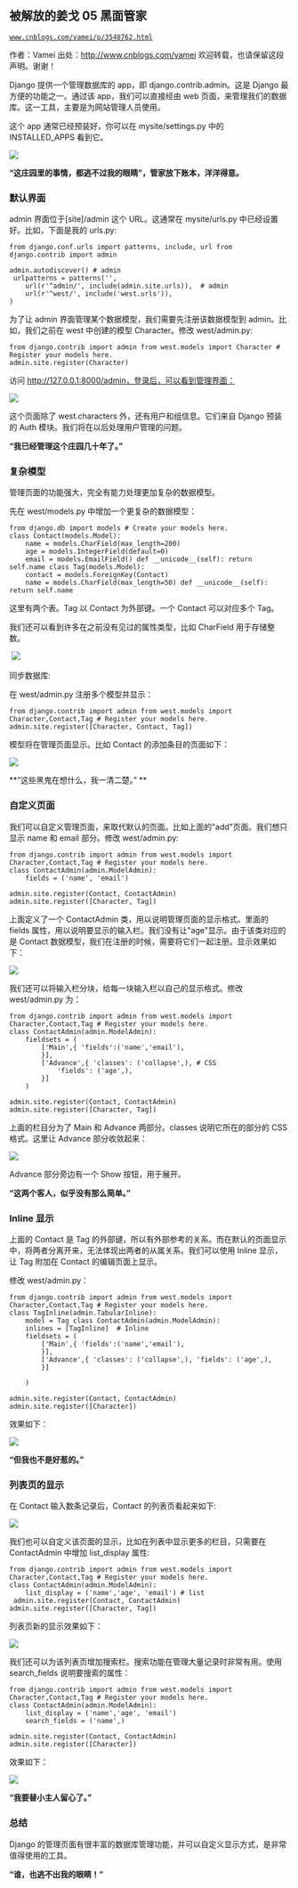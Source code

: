 ## 被解放的姜戈 05 黑面管家

[`www.cnblogs.com/vamei/p/3548762.html`](http://www.cnblogs.com/vamei/p/3548762.html)

作者：Vamei 出处：http://www.cnblogs.com/vamei 欢迎转载，也请保留这段声明。谢谢！ 

Django 提供一个管理数据库的 app，即 django.contrib.admin。这是 Django 最方便的功能之一。通过该 app，我们可以直接经由 web 页面，来管理我们的数据库。这一工具，主要是为网站管理人员使用。

这个 app 通常已经预装好，你可以在 mysite/settings.py 中的 INSTALLED_APPS 看到它。

![](img/rdb_epub_3033318089340953263.jpg)

**“这庄园里的事情，都逃不过我的眼睛”，管家放下账本，洋洋得意。**

### 默认界面

admin 界面位于[site]/admin 这个 URL。这通常在 mysite/urls.py 中已经设置好。比如，下面是我的 urls.py:

```
from django.conf.urls import patterns, include, url from django.contrib import admin

admin.autodiscover() # admin
 urlpatterns = patterns('',
    url(r'^admin/', include(admin.site.urls)),  # admin
    url(r'^west/', include('west.urls')),
)

```

为了让 admin 界面管理某个数据模型，我们需要先注册该数据模型到 admin。比如，我们之前在 west 中创建的模型 Character。修改 west/admin.py:

```
from django.contrib import admin from west.models import Character # Register your models here.
admin.site.register(Character)

```

访问 http://127.0.0.1:8000/admin，登录后，可以看到管理界面：

![](img/rdb_epub_6961060453798770064.jpg)

这个页面除了 west.characters 外，还有用户和组信息。它们来自 Django 预装的 Auth 模块。我们将在以后处理用户管理的问题。

**“我已经管理这个庄园几十年了。”**

### 复杂模型

管理页面的功能强大，完全有能力处理更加复杂的数据模型。

先在 west/models.py 中增加一个更复杂的数据模型：

```
from django.db import models # Create your models here.
class Contact(models.Model):
    name = models.CharField(max_length=200)
    age = models.IntegerField(default=0)
    email = models.EmailField() def __unicode__(self): return self.name class Tag(models.Model):
    contact = models.ForeignKey(Contact)
    name = models.CharField(max_length=50) def __unicode__(self): return self.name

```

这里有两个表。Tag 以 Contact 为外部键。一个 Contact 可以对应多个 Tag。

我们还可以看到许多在之前没有见过的属性类型，比如 CharField 用于存储整数。

 ![](img/rdb_epub_3573072633595493565.jpg)

同步数据库:

在 west/admin.py 注册多个模型并显示：

```
from django.contrib import admin from west.models import Character,Contact,Tag # Register your models here.
admin.site.register([Character, Contact, Tag])

```

模型将在管理页面显示。比如 Contact 的添加条目的页面如下：

![](img/rdb_epub_6642009565544314491.jpg)

**“这些黑鬼在想什么，我一清二楚。” **

### 自定义页面

我们可以自定义管理页面，来取代默认的页面。比如上面的"add"页面。我们想只显示 name 和 email 部分。修改 west/admin.py:

```
from django.contrib import admin from west.models import Character,Contact,Tag # Register your models here.
class ContactAdmin(admin.ModelAdmin):
    fields = ('name', 'email')

admin.site.register(Contact, ContactAdmin)
admin.site.register([Character, Tag])

```

上面定义了一个 ContactAdmin 类，用以说明管理页面的显示格式。里面的 fields 属性，用以说明要显示的输入栏。我们没有让"age"显示。由于该类对应的是 Contact 数据模型，我们在注册的时候，需要将它们一起注册。显示效果如下：

![](img/rdb_epub_7942990590470407952.jpg)

我们还可以将输入栏分块，给每一块输入栏以自己的显示格式。修改 west/admin.py 为：

```
from django.contrib import admin from west.models import Character,Contact,Tag # Register your models here.
class ContactAdmin(admin.ModelAdmin):
    fieldsets = (
        ['Main',{ 'fields':('name','email'),
        }],
        ['Advance',{ 'classes': ('collapse',), # CSS
            'fields': ('age',),
        }]
    )

admin.site.register(Contact, ContactAdmin)
admin.site.register([Character, Tag])

```

上面的栏目分为了 Main 和 Advance 两部分。classes 说明它所在的部分的 CSS 格式。这里让 Advance 部分收敛起来：

![](img/rdb_epub_5344562751486262579.jpg)

Advance 部分旁边有一个 Show 按钮，用于展开。

**“这两个客人，似乎没有那么简单。”**

### Inline 显示

上面的 Contact 是 Tag 的外部键，所以有外部参考的关系。而在默认的页面显示中，将两者分离开来，无法体现出两者的从属关系。我们可以使用 Inline 显示，让 Tag 附加在 Contact 的编辑页面上显示。

修改 west/admin.py：

```
from django.contrib import admin from west.models import Character,Contact,Tag # Register your models here.
class TagInline(admin.TabularInline):
    model = Tag class ContactAdmin(admin.ModelAdmin):
    inlines = [TagInline]  # Inline
    fieldsets = (
        ['Main',{ 'fields':('name','email'),
        }],
        ['Advance',{ 'classes': ('collapse',), 'fields': ('age',),
        }]

    )

admin.site.register(Contact, ContactAdmin)
admin.site.register([Character])

```

效果如下：

![](img/rdb_epub_7200400140586177672.jpg)

**“但我也不是好惹的。”**

### 列表页的显示

在 Contact 输入数条记录后，Contact 的列表页看起来如下:

![](img/rdb_epub_1686643514857524026.jpg)

我们也可以自定义该页面的显示，比如在列表中显示更多的栏目，只需要在 ContactAdmin 中增加 list_display 属性:

```
from django.contrib import admin from west.models import Character,Contact,Tag # Register your models here.
class ContactAdmin(admin.ModelAdmin):
    list_display = ('name','age', 'email') # list
 admin.site.register(Contact, ContactAdmin)
admin.site.register([Character, Tag])

```

列表页新的显示效果如下：

![](img/rdb_epub_3200192749204226959.jpg)

我们还可以为该列表页增加搜索栏。搜索功能在管理大量记录时非常有用。使用 search_fields 说明要搜索的属性：

```
from django.contrib import admin from west.models import Character,Contact,Tag # Register your models here.
class ContactAdmin(admin.ModelAdmin):
    list_display = ('name','age', 'email') 
    search_fields = ('name',)

admin.site.register(Contact, ContactAdmin)
admin.site.register([Character])

```

效果如下：

![](img/rdb_epub_1430844061382816419.jpg)

**“我要替小主人留心了。”**

### 总结

Django 的管理页面有很丰富的数据库管理功能，并可以自定义显示方式，是非常值得使用的工具。

**“谁，也逃不出我的眼睛！”**